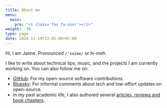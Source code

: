 ```yaml
---
title: About me
menu:
  main:
    pre: "<i class='fas fa-user'></i>"
weight: -10
type: page
date: 2018-11-19T13:05:00+02:00
---
```


Hi, I am Jaime. Pronounced `/ˈxaime/` or _hi-meh_.

I like to write about technical tips, music, and the projects I am currently working on. You can also follow me on:

- [GitHub](https://github.com/jaimergp): For my open-source software contributions.
- [Bluesky](https://bsky.app/profile/rjai.me): For informal comments about tech and low-effort updates on open-source.
- In my past academic life, I also authored several [articles, reviews and book chapters](https://scholar.google.es/citations?user=imKyayEAAAAJ).
